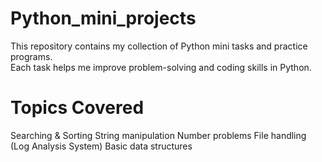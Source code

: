 # Python_mini_projects

This repository contains my collection of Python mini tasks and practice programs.  
Each task helps me improve problem-solving and coding skills in Python.  

# Topics Covered
 Searching & Sorting
 String manipulation
 Number problems
 File handling (Log Analysis System)
 Basic data structures


